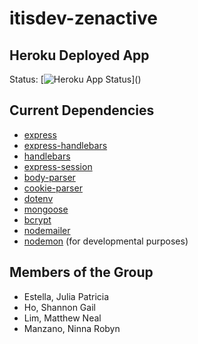 # itisdev-zenactive

## Heroku Deployed App
Status: [![Heroku App Status](http://heroku-shields.herokuapp.com/???)]()  

## Current Dependencies
- [express](https://www.npmjs.com/package/express)
- [express-handlebars](https://www.npmjs.com/package/express-handlebars)
- [handlebars](https://www.npmjs.com/package/handlebars)
- [express-session](https://www.npmjs.com/package/express-session)
- [body-parser](https://www.npmjs.com/package/body-parser)
- [cookie-parser](https://www.npmjs.com/package/cookie-parser)
- [dotenv](https://www.npmjs.com/package/dotenv)
- [mongoose](https://www.npmjs.com/package/mongoose)
- [bcrypt](https://www.npmjs.com/package/bcrypt)
- [nodemailer](https://www.npmjs.com/package/nodemailer)
- [nodemon](https://www.npmjs.com/package/nodemon) (for developmental purposes)

## Members of the Group
- Estella, Julia Patricia
- Ho, Shannon Gail
- Lim, Matthew Neal
- Manzano, Ninna Robyn
